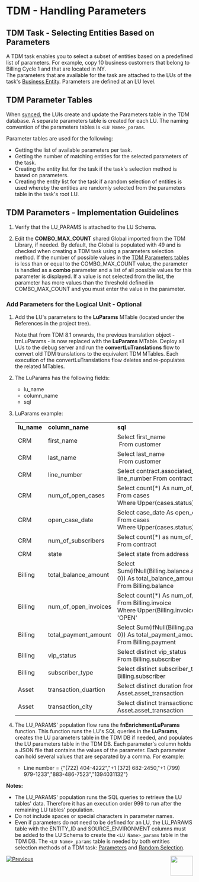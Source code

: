 # TDM - Handling Parameters 


## TDM Task - Selecting Entities Based on Parameters

A TDM task enables you to select a subset of entities based on a predefined list of parameters. For example, copy 10 business customers that belong to Billing Cycle 1 and that are located in NY.  
The parameters that are available for the task are attached to the LUs of the task's [Business Entity](/articles/TDM/tdm_overview/03_business_entity_overview.md). Parameters are defined at an LU level. 

## TDM Parameter Tables

When [synced](/articles/14_sync_LU_instance/01_sync_LUI_overview.md), the LUIs create and update the Parameters table in the TDM database. A separate parameters table is created for each LU. The naming convention of the parameters tables is `<LU Name>_params`. 

Parameter tables are used for the following:

- Getting the list of available parameters per task.
- Getting the number of matching entities for the selected parameters of the task.
- Creating the entity list for the task if the task's selection method is based on parameters.
- Creating the entity list for the task if a random selection of entities is used whereby the entities are randomly selected from the parameters table in the task's root LU.  

## TDM Parameters - Implementation Guidelines

1.  Verify that the LU_PARAMS is attached to the LU Schema.

3. Edit the **COMBO_MAX_COUNT** shared Global imported from the TDM Library, if needed. By default, the Global is populated with 49 and is checked when creating a TDM task using a parameters selection method. If the number of possible values in the [TDM Parameters tables](#tdm-parameters-tables) is less than or equal to the COMBO_MAX_COUNT value, the parameter is handled as a **combo** parameter and a list of all possible values for this parameter is displayed. If a value is not selected from the list, the parameter has more values than the threshold defined in COMBO_MAX_COUNT and you must enter the value in the parameter.

  ### Add Parameters for the Logical Unit - Optional

1. Add the LU's parameters to the **LuParams** MTable (located under the References in the project tree).

    Note that from TDM 8.1 onwards, the previous translation object - trnLuParams - is now replaced with the **LuParams** MTable. Deploy all LUs to the debug server and run the **convertLuTranslations** flow to convert old TDM translations to the equivalent TDM MTables. Each execution of the convertLuTranslations flow deletes and re-populates the related MTables.

2. The LuParams has the following fields:

    - lu_name
    - column_name
    - sql

3. LuParams example:

    <table width="900pxl">
    <tbody>
    <tr>
    <td width="150pxl"><strong>lu_name</strong></td>
    <td width="150pxl"><strong>column_name</strong></td>
    <td width="600pxl"><strong>sql</strong></td>
    </tr>
    <tr>
    <td width="150pxl">CRM</td>
    <td width="150pxl">first_name</td>
    <td width="600pxl">Select first_name<br />&nbsp;From customer</td>
    </tr>
    <tr>
    <td width="150pxl">CRM</td>
    <td width="150pxl">last_name</td>
    <td width="600pxl">Select last_name<br />&nbsp;From customer</td>
    </tr>
    <tr>
    <td width="150pxl">CRM</td>
    <td width="150pxl">line_number</td>
    <td width="600pxl">Select contract.associated_line as line_number From contract</td>
    </tr>
    <tr>
    <td width="150pxl">CRM</td>
    <td width="150pxl">num_of_open_cases</td>
    <td width="600pxl">Select count(*) As num_of_open_cases<br />From cases<br />Where Upper(cases.status) != 'CLOSED'</td>
    </tr>
    <tr>
    <td width="150pxl">CRM</td>
    <td width="150pxl">open_case_date</td>
    <td width="600pxl">Select case_date As open_case_date<br />From cases<br />Where Upper(cases.status) != 'CLOSED'</td>
    </tr>
    <tr>
    <td width="150pxl">CRM</td>
    <td width="150pxl">num_of_subscribers</td>
    <td width="600pxl">Select count(*) as num_of_subscribers From contract</td>
    </tr>
    <tr>
    <td width="150pxl">CRM</td>
    <td width="150pxl">state</td>
    <td width="600pxl">Select state from address</td>
    </tr>
    <tr>
    <td width="150pxl">Billing</td>
    <td width="150pxl">total_balance_amount</td>
    <td width="600pxl">Select Sum(ifNull(Billing.balance.available_amount, 0)) As total_balance_amount<br />From Billing.balance</td>
    </tr>
    <tr>
    <td width="150pxl">Billing</td>
    <td width="150pxl">num_of_open_invoices</td>
    <td width="600pxl">Select count(*) As num_of_open_invoices<br />From Billing.invoice<br />Where Upper(Billing.invoice.status) = 'OPEN'</td>
    </tr>
    <tr>
    <td width="150pxl">Billing</td>
    <td width="150pxl">total_payment_amount</td>
    <td width="600pxl">Select Sum(ifNull(Billing.payment.amount, 0)) As total_payment_amount<br />From Billing.payment</td>
    </tr>
    <tr>
    <td width="150pxl">Billing</td>
    <td width="150pxl">vip_status</td>
    <td width="600pxl">Select distinct vip_status <br />From Billing.subscriber</td>
    </tr>
    <tr>
    <td width="150pxl">Billing</td>
    <td width="150pxl">subscriber_type</td>
    <td width="600pxl">Select distinct subscriber_type From Billing.subscriber</td>
    </tr>
    <tr>
    <td width="150pxl">Asset</td>
    <td width="150pxl">transaction_duartion</td>
    <td width="600pxl">Select distinct duration from Asset.asset_transaction</td>
    </tr>
    <tr>
    <td width="150pxl">Asset</td>
    <td width="150pxl">transaction_city</td>
    <td width="600pxl">Select distinct transactioncity from Asset.asset_transaction</td>
    </tr>
    </tbody>
    </table>

    

4. The LU_PARAMS' population flow runs the **fnEnrichmentLuParams**  function. This function runs the LU's SQL queries in the **LuParams**, creates the LU parameters table in the TDM DB if needed, and populates the LU parameters table in the TDM DB. Each parameter's column holds a JSON file that contains the values of the parameter. Each parameter can hold several values that are separated by a comma. For example:

    - Line number = {"(722) 404-4222","+1 (372) 682-2450,"+1 (799) 979-1233","883-486-7523","1394031132"}

      

**Notes:**

- The LU_PARAMS' population runs the SQL queries to retrieve the LU tables' data. Therefore it has an execution order 999 to run after the remaining LU tables' population. 
- Do not include spaces or special characters in parameter names.
- Even if parameters do not need to be defined for an LU, the LU_PARAMS table with the ENTITY_ID and SOURCE_ENVIRONMENT columns must be added to the LU Schema to create the `<LU Name>_params` table in the TDM DB. The `<LU Name>_params` table is needed by both entities selection methods of a TDM task: [Parameters](/articles/TDM/tdm_gui/17_load_task_regular_mode.md#parameters) and [Random Selection](/articles/TDM/tdm_gui/17_load_task_regular_mode.md#random-selection).



[![Previous](/articles/images/Previous.png)](06_tdm_implementation_support_hierarchy.md)[<img align="right" width="60" height="54" src="/articles/images/Next.png">](08_tdm_implement_delete_of_entities.md)
